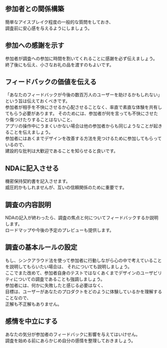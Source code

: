 ## 参加者との関係構築
簡単なアイスブレイク程度の一般的な質問をしておき、  
調査前に安心感を与えるようにしましょう。  

## 参加への感謝を示す
参加者が調査への参加に時間を割いてくれることに感謝を必ず伝えましょう。  
終了後にも伝え、小さなお礼の品を渡すのもよいです。  

## フィードバックの価値を伝える
「あなたのフィードバックが今後の数百万人のユーザーを助けるかもしれない」という旨は伝えておくべきです。  
参加者が相手を不快にさせるか心配させることなく、率直で素直な体験を共有してもらう必要があります。
そのためには、参加者が何を言っても不快にさせたり傷つけたりすることはないこと、  
アプリの操作中にうまくいかない場合は他の参加者からも同じようなことが起きることを伝えましょう。  
参加者にはあくまでデザインを改善する方法を見つけるために参加してもらっているので、  
建設的な批判は大歓迎であることを知らせると良いです。  

## NDAに記入させる
機密保持契約書を記入させます。  
威圧的かもしれませんが、互いの信頼関係のために重要です。  

## 調査の内容説明
NDAの記入が終わったら、調査の焦点と何についてフィードバックするか説明します。  
ロードマップや今後の予定のプレビューも提供します。  

## 調査の基本ルールの設定
もし、シンクアラウド法を使って参加者に行動しながら心の中で考えていることを説明してもらいたい場合は、
それについても説明しましょう。  
ここでまた改めて、参加者自身のテストではなくあくまでデザインのユーザビリティについての調査であることも強調しましょう。  
参加者には、何かに失敗したと感じる必要はなく、  
目標は、ユーザーがあなたのプロダクトをどのように体験しているかを理解することなので、  
正解も不正解もありません。

## 感情を中立にする
あなたの気分が参加者のフィードバックに影響を与えてはいけせん。  
調査を始める前にあらかじめ自分の感情を整理しておきましょう。  

